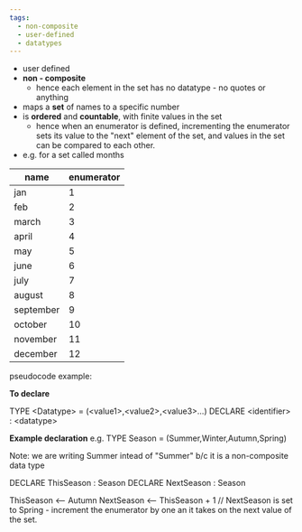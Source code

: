 ```yaml
---
tags:
  - non-composite
  - user-defined
  - datatypes
---
```

- user defined 
- **non - composite**
	- hence each element in the set has no datatype - no quotes or anything
- maps a **set** of names to a specific number
- is **ordered** and **countable**, with finite values in the set
	- hence when an enumerator is defined, incrementing the enumerator sets its value to the "next" element of the set, and values in the set can be compared to each other. 
- e.g. for a set called months

| name      | enumerator |
| --------- | ---------- |
| jan       | 1          |
| feb       | 2         |
| march     | 3          |
| april     | 4          |
| may       | 5          |
| june      | 6          |
| july      | 7          |
| august    | 8          |
| september | 9          |
| october   | 10         |
| november  | 11         |
| december  | 12         |

pseudocode example:

**To declare**

TYPE \<Datatype> = (\<value1>,\<value2>,\<value3>…) 
DECLARE \<identifier> : \<datatype>


**Example declaration**
e.g.
TYPE Season = (Summer,Winter,Autumn,Spring) 

Note: we are writing Summer intead of "Summer" b/c it is a non-composite data type 

DECLARE ThisSeason : Season
DECLARE NextSeason : Season

ThisSeason <-- Autumn 
NextSeason <-- ThisSeason + 1 // NextSeason is set to Spring - increment the enumerator by one an it takes on the next value of the set. 


